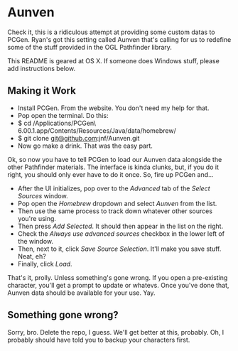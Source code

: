 Aunven
======

Check it, this is a ridiculous attempt at providing some custom datas to PCGen. Ryan's got this setting called Aunven that's calling for us to redefine some of the stuff provided in the OGL Pathfinder library.

This README is geared at OS X. If someone does Windows stuff, please add instructions below.

Making it Work
---------------

- Install PCGen. From the website. You don't need my help for that.
- Pop open the terminal. Do this:
- $ cd /Applications/PCGen\ 6.00.1.app/Contents/Resources/Java/data/homebrew/
- $ git clone git@github.com:jnf/Aunven.git
- Now go make a drink. That was the easy part.

Ok, so now you have to tell PCGen to load our Aunven data alongside the other Pathfinder materials. The interface is kinda clunks, but, if you do it right, you should only ever have to do it once. So, fire up PCGen and...

- After the UI initializes, pop over to the _Advanced_ tab of the *Select Sources* window.
- Pop open the *Homebrew* dropdown and select _Aunven_ from the list.
- Then use the same process to track down whatever other sources you're using.
- Then press *Add Selected*. It should then appear in the list on the right.
- Check the *Always use advanced sources* checkbox in the lower left of the window.
- Then, next to it, click *Save Source Selection*. It'll make you save stuff. Neat, eh?
- Finally, click *Load*.

That's it, prolly. Unless something's gone wrong. If you open a pre-existing character, you'll get a prompt to update or whatevs. Once you've done that, Aunven data should be available for your use. Yay.

Something gone wrong?
---------

Sorry, bro. Delete the repo, I guess. We'll get better at this, probably. Oh, I probably should have told you to backup your characters first.